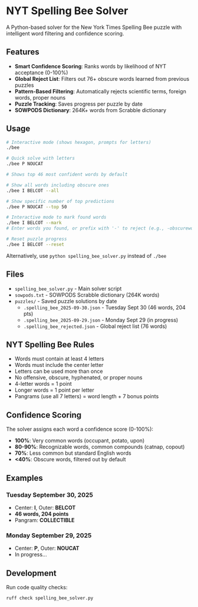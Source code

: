 # NYT Spelling Bee Solver

A Python-based solver for the New York Times Spelling Bee puzzle with intelligent word filtering and confidence scoring.

## Features

- **Smart Confidence Scoring**: Ranks words by likelihood of NYT acceptance (0-100%)
- **Global Reject List**: Filters out 76+ obscure words learned from previous puzzles
- **Pattern-Based Filtering**: Automatically rejects scientific terms, foreign words, proper nouns
- **Puzzle Tracking**: Saves progress per puzzle by date
- **SOWPODS Dictionary**: 264K+ words from Scrabble dictionary

## Usage

```bash
# Interactive mode (shows hexagon, prompts for letters)
./bee

# Quick solve with letters
./bee P NOUCAT

# Shows top 46 most confident words by default

# Show all words including obscure ones
./bee I BELCOT --all

# Show specific number of top predictions
./bee P NOUCAT --top 50

# Interactive mode to mark found words
./bee I BELCOT --mark
# Enter words you found, or prefix with '-' to reject (e.g., -obscureword)

# Reset puzzle progress
./bee I BELCOT --reset
```

Alternatively, use `python spelling_bee_solver.py` instead of `./bee`

## Files

- `spelling_bee_solver.py` - Main solver script
- `sowpods.txt` - SOWPODS Scrabble dictionary (264K words)
- `puzzles/` - Saved puzzle solutions by date
  - `.spelling_bee_2025-09-30.json` - Tuesday Sept 30 (46 words, 204 pts)
  - `.spelling_bee_2025-09-29.json` - Monday Sept 29 (in progress)
  - `.spelling_bee_rejected.json` - Global reject list (76 words)

## NYT Spelling Bee Rules

- Words must contain at least 4 letters
- Words must include the center letter
- Letters can be used more than once
- No offensive, obscure, hyphenated, or proper nouns
- 4-letter words = 1 point
- Longer words = 1 point per letter
- Pangrams (use all 7 letters) = word length + 7 bonus points

## Confidence Scoring

The solver assigns each word a confidence score (0-100%):
- **100%**: Very common words (occupant, potato, upon)
- **80-90%**: Recognizable words, common compounds (catnap, copout)
- **70%**: Less common but standard English words
- **<40%**: Obscure words, filtered out by default

## Examples

### Tuesday September 30, 2025
- Center: **I**, Outer: **BELCOT**
- **46 words, 204 points**
- Pangram: **COLLECTIBLE**

### Monday September 29, 2025
- Center: **P**, Outer: **NOUCAT**
- In progress...

## Development

Run code quality checks:
```bash
ruff check spelling_bee_solver.py
```
